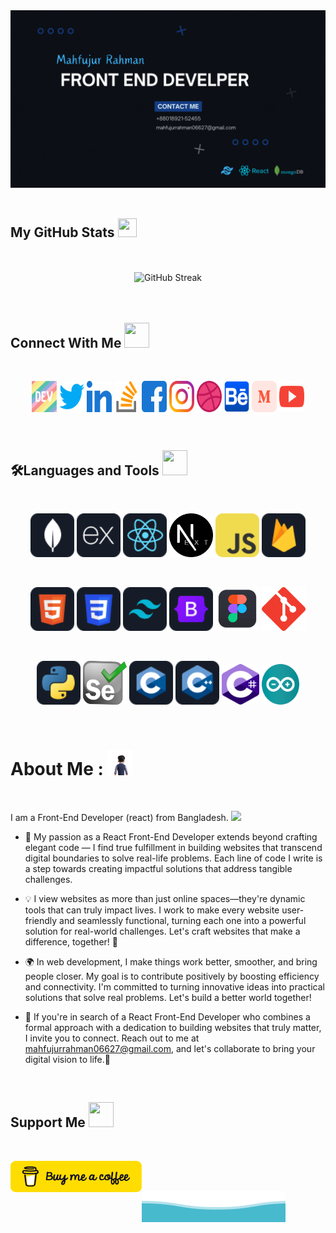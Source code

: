 <!-- Banner -->
<div id="header" align="center">
  <img src="./assets/images/Github_Banner.gif" width=""/>
</div><br>

<!-- Github Status -->
<h2>
  My GitHub Stats
  <img src='https://media1.giphy.com/media/du3J3cXyzhj75IOgvA/giphy.gif?cid=ecf05e47x2g034i9pzwtzzsd3xgg2w9nr94t4tflbbgo3008&rid=giphy.gif' width="30px" height="30px">
</h2>
<br><br>
<div align="center">
  <img src="https://github-readme-streak-stats.herokuapp.com?user=mahfuj80&theme=transparent" alt="GitHub Streak"/>
</div><br><br>

<!-- Contact With Me -->
<h2>
  Connect With Me 
  <img src = "https://media2.giphy.com/media/al7grkbrCChTAPEfyh/giphy.gif?cid=ecf05e47a0n3gi1bfqntqmob8g9aid1oyj2wr3ds3mg700bl&rid=giphy.gif" width="40px" height="40px">
</h2><br>

<p align="center">
  <!-- Dev-Community -->
    <a href="https://dev.to/mahfujurrahman" rel="noreferrer" style="text-decoration: none;">
      <img align="center" src="./assets/images/Social/devTo.svg" alt="mahfujurrahman" height="50" width="40" />
    </a>
  <!-- Twitter -->
  <a href="https://twitter.com/Mahfuj_A_A_" rel="noreferrer" style="text-decoration: none;">
    <img align="center" src="./assets/images/Social/twitter.svg" alt="twitter" height="50" width="40"/>
  </a>
  <!-- Linkedin -->
  <a href="https://www.linkedin.com/in/mahfujur-rahman-632590202/" rel="noreferrer" style="text-decoration: none;">
    <img align="center" src="./assets/images/Social/linkedin.svg" alt="Linkedin" height="50" width="40"/>
  </a>
  <!-- Stack-Overflow -->
  <a href="https://stackoverflow.com/users/19129869/mahfujur-rahman" rel="noreferrer" style="text-decoration: none;">
    <img align="center" src="./assets/images/Social/stack-overflow.svg" height="50" width="40"/>
  </a>
  <!-- Facebook -->
  <a href="https://www.facebook.com/mahfujurrahman06627" rel="noreferrer" style="text-decoration: none;">
    <img align="center" src="./assets/images/Social/facebook.svg" alt="Facebook" height="50" width="40"/>
  </a>
  <!-- Instagram -->
  <a href="https://www.instagram.com/mahfujur887" rel="noreferrer" style="text-decoration: none;">
    <img align="center" src="./assets/images/Social/instagram.svg" alt="Instagram" height="50" width="40"/>
  </a>
  <!-- Dribble -->
  <a href="https://dribbble.com/mahfujurrahman12" rel="noreferrer" style="text-decoration: none;">
    <img align="center" src="./assets/images/Social/dribbble.svg" alt="Dribble" height="50" width="40"/>
  </a>
  <!-- Behance -->
  <a href="https://www.behance.net/mahfujurrahman7" rel="noreferrer" style="text-decoration: none;">
    <img align="center" src="./assets/images/Social/behance.svg" alt="Behance" height="50" width="40"/>
  </a>
  <!-- Medium -->
  <a href="https://medium.com/@mahfujurrahman06627" rel="noreferrer" style="text-decoration: none;">
    <img align="center" src="./assets/images/Social/medium.svg" alt="Medium" height="50" width="40"/>
  </a>
  <!-- Youtube -->
  <a href="https://www.youtube.com/channel/UC9SDPdQThSsmt-otB7fYs8g" rel="noreferrer" style="text-decoration: none;">
    <img align="center" src="./assets/images/Social/youtube.svg" alt="Youtube" height="50" width="40"/>
  </a>
</p><br>

<!-- Language and Tools -->
<h2>🛠️Languages and Tools
  <img src = "https://media2.giphy.com/media/QssGEmpkyEOhBCb7e1/giphy.gif?cid=ecf05e47a0n3gi1bfqntqmob8g9aid1oyj2wr3ds3mg700bl&rid=giphy.gif" width="40px" height="40px">
</h2><br>

<p align="center">
  <!-- MongoDB -->
  <a href="https://www.mongodb.com/" rel="noreferrer" style="text-decoration: none;">
    <img src="./assets/images/icons/mongo.png" alt="mongodb" width="70" height="70"/>
  </a>
  <!-- Express -->
  <a href="https://expressjs.com" rel="noreferrer" style="text-decoration: none;">
    <img src="./assets/images/icons/express.png" alt="express" width="70" height="70"/>
  </a>
  <!-- React -->
  <a href="https://reactjs.org/" rel="noreferrer" style="text-decoration: none;">
    <img src="./assets/images/icons/react.png" alt="react" width="70" height="70"/>
  </a>
  <!-- Next_js -->
  <a href="https://nextjs.org/" rel="noreferrer" style="text-decoration: none;">
    <img src="./assets/images/icons/NextJs.png" alt="nextJs" width="70" height="70"/>
  </a>
  <!-- Java-Script -->
  <a href="https://developer.mozilla.org/en-US/docs/Web/JavaScript" rel="noreferrer" style="text-decoration: none;">
    <img src="./assets/images/icons/JavaScript.png" alt="javascript" width="70" height="70"/>
  </a>
  <!-- Firebase -->
  <a href="https://firebase.google.com/" rel="noreferrer" style="text-decoration: none;">
    <img src="./assets/images/icons/firebase.png" alt="firebase" width="70" height="70"/>
  </a>
</p><br>

<p align='center'>
  <!-- HTML -->
  <a href="https://www.w3.org/html/"  rel="noreferrer" style="text-decoration: none;">
    <img src="./assets/images/icons/HTML.png" alt="html5" width="70" height="70"/>
  </a>
  <!-- CSS -->
  <a href="https://www.w3schools.com/css/"  rel="noreferrer" style="text-decoration: none;">
    <img src="./assets/images/icons/css.png" alt="css3" width="70" height="70"/>
  </a>
  <!-- Tailwind -->
  <a href="https://tailwindcss.com/"  rel="noreferrer" style="text-decoration: none;">
    <img src="./assets/images/icons/tailwind.png" alt="tailwind" width="70" height="70"/>
  </a>
  <!-- Bootstrap -->
  <a href="https://getbootstrap.com"  rel="noreferrer" style="text-decoration: none;">
  <img src="./assets/images/icons/bootstrap.png" alt="bootstrap" width="70" height="70"/>
  </a>
  <!-- Figma -->
  <a href="https://www.figma.com/"  rel="noreferrer" style="text-decoration: none;">
    <img src="./assets/images/icons/figma.png" alt="figma" width="70" height="70"/>
  </a>
  <!-- git -->
  <a href="https://git-scm.com/"  rel="noreferrer" style="text-decoration: none;">
    <img src="./assets/images/icons/git.svg" alt="git" width="70" height="70"/>
  </a>
</p><br>

<p align='center'>
  <!-- Python -->
  <a href="https://www.python.org"  rel="noreferrer" style="text-decoration: none;">
    <img src="./assets/images/icons/python.png" alt="python" width="70" height="70"/>
  </a>
  <!-- Selenium -->
  <a href="https://www.selenium.dev"  rel="noreferrer" style="text-decoration: none;">
    <img src="./assets/images/icons/selenium.svg" alt="selenium" width="70" height="70"/>
  </a>
  <!-- C -->
  <a href="https://www.cprogramming.com/"  rel="noreferrer" style="text-decoration: none;">
    <img src="./assets/images/icons/c.png" alt="c" width="70" height="70"/>
  </a>
  <!-- C++ -->
  <a href="https://www.w3schools.com/cpp/"  rel="noreferrer" style="text-decoration: none;">
    <img src="./assets/images/icons/cpp.png" alt="cpp" width="70" height="70"/>
  </a>
  <!-- C# -->
  <a href="https://www.w3schools.com/cs/"  rel="noreferrer" style="text-decoration: none;">
    <img src="./assets/images/icons/C_sharp.png" alt="csharp" width="60" height="65"/>
  </a>
  <!-- arduino -->
  <a href="https://www.arduino.cc/"  rel="noreferrer" style="text-decoration: none;">
    <img src="./assets/images/icons/arduino.png" alt="arduino" width="60" height="65"/>
  </a>
</p><br>

<!-- About Me -->
<h1>About Me :
  <img src = "./assets/images/AboutMe.gif" width="40px" height="40px">
</h1><br>
<p>I am a Front-End Developer (react) from Bangladesh. <img src="https://media.giphy.com/media/WUlplcMpOCEmTGBtBW/giphy.gif" width="30" inline/></p>

- 🚀 My passion as a React Front-End Developer extends beyond crafting elegant code — I find true fulfillment in building websites that transcend digital boundaries to solve real-life problems. Each line of code I write is a step towards creating impactful solutions that address tangible challenges.

- 💡 I view websites as more than just online spaces—they're dynamic tools that can truly impact lives. I work to make every website user-friendly and seamlessly functional, turning each one into a powerful solution for real-world challenges. Let's craft websites that make a difference, together! 🌟

- 🌍 In web development, I make things work better, smoother, and bring people closer. My goal is to contribute positively by boosting efficiency and connectivity. I'm committed to turning innovative ideas into practical solutions that solve real problems. Let's build a better world together!

- 🌟 If you're in search of a React Front-End Developer who combines a formal approach with a dedication to building websites that truly matter, I invite you to connect. Reach out to me at mahfujurrahman06627@gmail.com, and let's collaborate to bring your digital vision to life.🚀

<br>
<!-- Support Me -->
<h2>
  Support Me 
  <img src = "https://media2.giphy.com/media/RJgjFf46V4KVa1l42A/giphy.gif?cid=ecf05e47a0n3gi1bfqntqmob8g9aid1oyj2wr3ds3mg700bl&rid=giphy.gif" width="40px" height="40px">
</h2><br>
<p>
  <a href="https://www.buymeacoffee.com/mahfuj80">
    <img align="left" src="./assets/images/buy-me-a-coffee.png" height="50" width="210" alt="Coffee_Mug"/>
  </a>
</p><br><br>
<!-- Waves -->

![Waves](./assets/images/wave.svg)

<!-- ### ✍️ Blog Posts : -->

<!-- BLOG-POST-LIST:START -->
<!-- BLOG-POST-LIST:END -->
